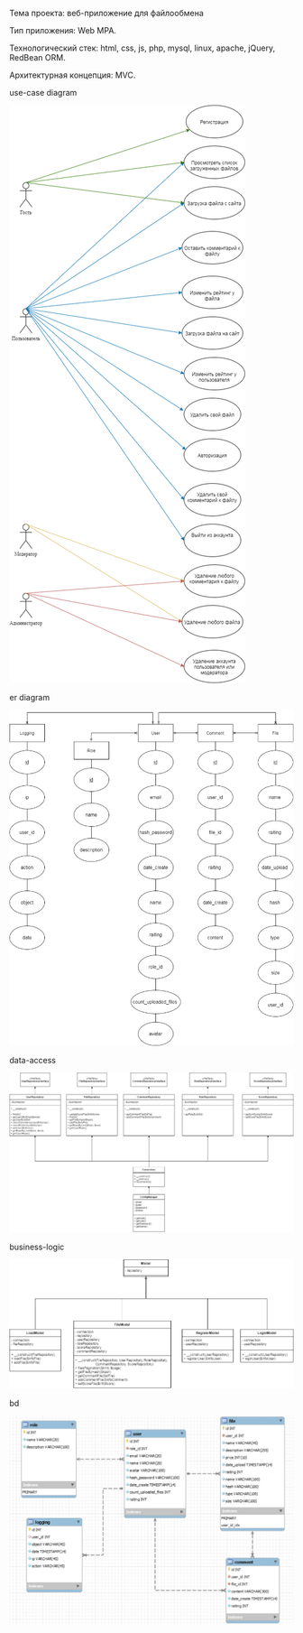 Тема проекта: веб-приложение для файлообмена


Тип приложения: Web MPA. 


Технологический стек: html, css, js, php, mysql, linux, apache, jQuery, RedBean ORM. 


Архитектурная концепция: MVC.


use-case diagram

![use-case](lab1/diagrams/use-case.png "use-case diagram")


er diagram

![er](lab1/diagrams/er.png "er diagram")


data-access

![data-access](lab1/diagrams/data-access.png "data-access")

business-logic

![business-logic](lab1/diagrams/business-logic.png "business-logic")

bd

![bd](lab1/diagrams/bd.png "bd")